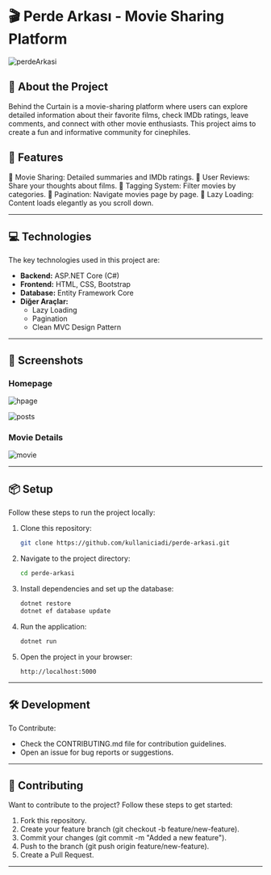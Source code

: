 # 🎬 Perde Arkası - Movie Sharing Platform

![perdeArkasi](https://github.com/user-attachments/assets/5600d9e0-71e8-49c5-9a77-63739310ab55)



## 📖 About the Project
Behind the Curtain is a movie-sharing platform where users can explore detailed information about their favorite films, check IMDb ratings, leave comments, and connect with other movie enthusiasts. This project aims to create a fun and informative community for cinephiles. 

## 🚀 Features
🎥 Movie Sharing: Detailed summaries and IMDb ratings.
📜 User Reviews: Share your thoughts about films.
🔖 Tagging System: Filter movies by categories.
📄 Pagination: Navigate movies page by page.
🌟 Lazy Loading: Content loads elegantly as you scroll down.

---

## 💻 Technologies

The key technologies used in this project are:

- **Backend:** ASP.NET Core (C#)
- **Frontend:** HTML, CSS, Bootstrap
- **Database:** Entity Framework Core
- **Diğer Araçlar:** 
  - Lazy Loading
  - Pagination
  - Clean MVC Design Pattern

---

## 📸 Screenshots

### Homepage
![hpage](https://github.com/user-attachments/assets/4d51f746-45fc-4afd-b911-39c14487a5c8)

![posts](https://github.com/user-attachments/assets/421341ce-b6aa-4c57-a826-6a48936f1b9a)

### Movie Details

![movie](https://github.com/user-attachments/assets/64b54b84-7197-4e5f-b9f5-f9938f8b17e7)




---

## 📦 Setup
Follow these steps to run the project locally:

1. Clone this repository:
    ```bash
    git clone https://github.com/kullaniciadi/perde-arkasi.git
    ```

2. Navigate to the project directory:
    ```bash
    cd perde-arkasi
    ```

3. Install dependencies and set up the database:
    ```bash
    dotnet restore
    dotnet ef database update
    ```

4. Run the application:
    ```bash
    dotnet run
    ```

5. Open the project in your browser:
    ```
    http://localhost:5000
    ```

---

## 🛠️ Development
To Contribute:
* Check the CONTRIBUTING.md file for contribution guidelines.
* Open an issue for bug reports or suggestions.

---

## 🤝 Contributing
Want to contribute to the project? Follow these steps to get started:

1. Fork this repository.
2. Create your feature branch (git checkout -b feature/new-feature).
3. Commit your changes (git commit -m "Added a new feature").
4. Push to the branch (git push origin feature/new-feature).
5. Create a Pull Request.

---
